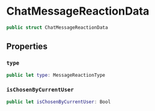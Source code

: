 # ChatMessageReactionData

``` swift
public struct ChatMessageReactionData 
```

## Properties

### `type`

``` swift
public let type: MessageReactionType
```

### `isChosenByCurrentUser`

``` swift
public let isChosenByCurrentUser: Bool
```
